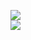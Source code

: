 [![](https://img.shields.io/badge/Made%20With-Github%20Spray-lightgrey.svg?style=for-the-badge&logo=github)](https://github.com/Annihil/github-spray#20361)  
[![](https://i.imgur.com/2DrTn0Z.gif)](https://github.com/Annihil/github-spray)